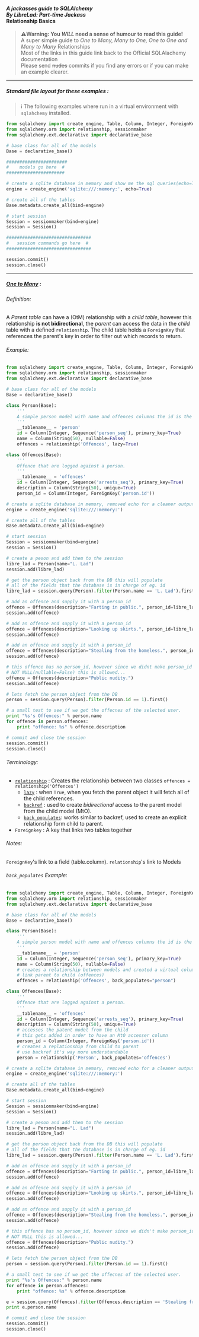 #### *A jackasses guide to SQLAlchemy <br> By LibreLad: Part-time Jackass* <br> **Relationship Basics**

> ⚠️**Warning: You *WILL* need a sense of humour to read this guide!** <br>
> A super simple guide to *One to Many, Many to One, One to One and Many to Many* Relationships <br>
> Most of the links in this guide link back to the Official SQLAlachemy documentation <br>
> Please send ~~nudes~~ commits if you find any errors or if you can make an example clearer. <br>

---

##### Standard file layout for these examples :

> ℹ️ The following examples where run in a virtual environment with `sqlahchemy` installed.

```python
from sqlalchemy import create_engine, Table, Column, Integer, ForeignKey, Sequence, String
from sqlalchemy.orm import relationship, sessionmaker
from sqlalchemy.ext.declarative import declarative_base

# base class for all of the models
Base = declarative_base()

#######################
#    models go here  #
######################

# create a sqlite database in memory and show me the sql queries(echo=True)
engine = create_engine('sqlite:///:memory:', echo=True)

# create all of the tables
Base.metadata.create_all(bind=engine)

# start session
Session = sessionmaker(bind=engine)
session = Session()

################################
#   session commands go here  #
################################

session.commit()
session.close()
```
---

##### [One to Many](http://docs.sqlalchemy.org/en/latest/orm/basic_relationships.html#one-to-many) :

###### Definition:
A *Parent table* can have a (OtM) relationship with a *child table*, however this relationship **is not bidirectional**, the *parent* can access the data in the *child* table with a defined `relationship`. The child table holds a `ForeignKey` that references the parent's key in order to filter out which records to return.

###### Example:

```python
from sqlalchemy import create_engine, Table, Column, Integer, ForeignKey, Sequence, String
from sqlalchemy.orm import relationship, sessionmaker
from sqlalchemy.ext.declarative import declarative_base

# base class for all of the models
Base = declarative_base()

class Person(Base):
    '''
    A simple person model with name and offences columns the id is the primary key.
    '''
    __tablename__ = 'person'
    id = Column(Integer, Sequence('person_seq'), primary_key=True)
    name = Column(String(50), nullable=False)
    offences = relationship('Offences', lazy=True)

class Offences(Base):
    '''
    Offence that are logged against a person.
    '''
    __tablename__ = 'offences'
    id = Column(Integer, Sequence('arrests_seq'), primary_key=True)
    description = Column(String(50), unique=True)
    person_id = Column(Integer, ForeignKey('person.id'))

# create a sqlite database in memory, removed echo for a cleaner output
engine = create_engine('sqlite:///:memory:')

# create all of the tables
Base.metadata.create_all(bind=engine)

# start session
Session = sessionmaker(bind=engine)
session = Session()

# create a peson and add them to the session
libre_lad = Person(name="L. Lad")
session.add(libre_lad)

# get the person object back from the DB this will populate
# all of the fields that the database is in charge of eg. id
libre_lad = session.query(Person).filter(Person.name == 'L. Lad').first()

# add an offence and supply it with a person_id
offence = Offences(description="Farting in public.", person_id=libre_lad.id)
session.add(offence)

# add an offence and supply it with a person_id
offence = Offences(description="Looking up skirts.", person_id=libre_lad.id)
session.add(offence)

# add an offence and supply it with a person_id
offence = Offences(description="Stealing from the homeless.", person_id=libre_lad.id)
session.add(offence)

# this offence has no person_id, however since we didnt make person_id
# NOT NULL(nullable=False) this is allowed...
offence = Offences(description="Public nudity.")
session.add(offence)

# lets fetch the person object from the DB
person = session.query(Person).filter(Person.id == 1).first()

# a small test to see if we get the offecnes of the selected user.
print "%s's Offences:" % person.name
for offence in person.offences:
    print "offence: %s" % offence.description

# commit and close the session
session.commit()
session.close()

```

###### Terminology:
* [`relationship`](http://docs.sqlalchemy.org/en/latest/orm/relationship_api.html) : Creates the relationship between two classes `offences = relationship('Offences')`
  * [`lazy`](http://docs.sqlalchemy.org/en/latest/orm/relationship_api.html?highlight=lazy#sqlalchemy.orm.relationship.params.lazy) : when `True`, when you fetch the parent object it will fetch all of the child references.
  * [`backref`](http://docs.sqlalchemy.org/en/latest/orm/relationship_api.html#sqlalchemy.orm.relationship.params.backref) : used to create *bidirectional* access to the parent model from the child model (MtO).
  * [`back_populates`](http://docs.sqlalchemy.org/en/latest/orm/relationship_api.html#sqlalchemy.orm.relationship.params.back_populates): works similar to backref, used to create an explicit relationship form child to parent.
* `Foreignkey` : A key that links two tables together

###### Notes:
`ForeignKey`'s link to a field (table.column). `relationship`'s link to Models

###### `back_populates` Example:

```python
from sqlalchemy import create_engine, Table, Column, Integer, ForeignKey, Sequence, String
from sqlalchemy.orm import relationship, sessionmaker
from sqlalchemy.ext.declarative import declarative_base

# base class for all of the models
Base = declarative_base()

class Person(Base):
    '''
    A simple person model with name and offences columns the id is the primary key.
    '''
    __tablename__ = 'person'
    id = Column(Integer, Sequence('person_seq'), primary_key=True)
    name = Column(String(50), nullable=False)
    # creates a relationship between models and created a virtual column to
    # link parent to child (offences)
    offences = relationship('Offences', back_populates="person")

class Offences(Base):
    '''
    Offence that are logged against a person.
    '''
    __tablename__ = 'offences'
    id = Column(Integer, Sequence('arrests_seq'), primary_key=True)
    description = Column(String(50), unique=True)
    # accesses the patent model from the child
    # this gets added in order to have an MtO accesser column
    person_id = Column(Integer, ForeignKey('person.id'))
    # creates a replationship from child to parent
    # use backref it's way more understandable
    person = relationship('Person', back_populates='offences')

# create a sqlite database in memory, removed echo for a cleaner output
engine = create_engine('sqlite:///:memory:')

# create all of the tables
Base.metadata.create_all(bind=engine)

# start session
Session = sessionmaker(bind=engine)
session = Session()

# create a peson and add them to the session
libre_lad = Person(name="L. Lad")
session.add(libre_lad)

# get the person object back from the DB this will populate
# all of the fields that the database is in charge of eg. id
libre_lad = session.query(Person).filter(Person.name == 'L. Lad').first()

# add an offence and supply it with a person_id
offence = Offences(description="Farting in public.", person_id=libre_lad.id)
session.add(offence)

# add an offence and supply it with a person_id
offence = Offences(description="Looking up skirts.", person_id=libre_lad.id)
session.add(offence)

# add an offence and supply it with a person_id
offence = Offences(description="Stealing from the homeless.", person_id=libre_lad.id)
session.add(offence)

# this offence has no person_id, however since we didn't make person_id
# NOT NULL this is allowed...
offence = Offences(description="Public nudity.")
session.add(offence)

# lets fetch the person object from the DB
person = session.query(Person).filter(Person.id == 1).first()

# a small test to see if we get the offecnes of the selected user.
print "%s's Offences:" % person.name
for offence in person.offences:
    print "offence: %s" % offence.description

e = session.query(Offences).filter(Offences.description == 'Stealing from the homeless.').first()
print e.person.name

# commit and close the session
session.commit()
session.close()
```

